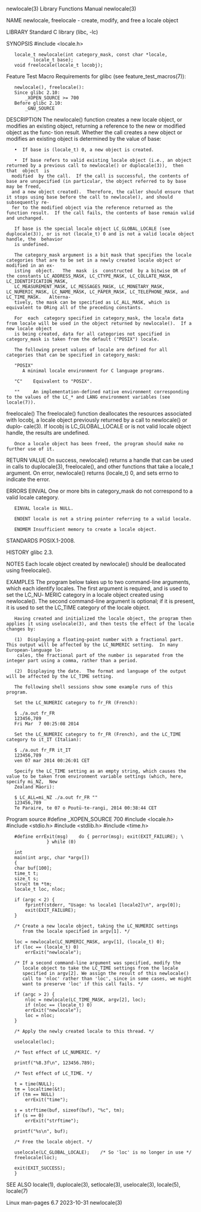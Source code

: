 newlocale(3)							   Library Functions Manual							  newlocale(3)

NAME
       newlocale, freelocale - create, modify, and free a locale object

LIBRARY
       Standard C library (libc, -lc)

SYNOPSIS
       #include <locale.h>

       locale_t newlocale(int category_mask, const char *locale,
			  locale_t base);
       void freelocale(locale_t locobj);

   Feature Test Macro Requirements for glibc (see feature_test_macros(7)):

       newlocale(), freelocale():
	   Since glibc 2.10:
	       _XOPEN_SOURCE >= 700
	   Before glibc 2.10:
	       _GNU_SOURCE

DESCRIPTION
       The  newlocale() function creates a new locale object, or modifies an existing object, returning a reference to the new or modified object as the func‐
       tion result.  Whether the call creates a new object or modifies an existing object is determined by the value of base:

       •  If base is (locale_t) 0, a new object is created.

       •  If base refers to valid existing locale object (i.e., an object returned by a previous call to newlocale() or duplocale(3)),	then  that  object  is
	  modified  by the call.  If the call is successful, the contents of base are unspecified (in particular, the object referred to by base may be freed,
	  and a new object created).  Therefore, the caller should ensure that it stops using base before the call to newlocale(), and should subsequently re‐
	  fer to the modified object via the reference returned as the function result.	 If the call fails, the contents of base remain valid and unchanged.

       If base is the special locale object LC_GLOBAL_LOCALE (see duplocale(3)), or is not (locale_t) 0 and is not a valid locale object handle, the  behavior
       is undefined.

       The category_mask argument is a bit mask that specifies the locale categories that are to be set in a newly created locale object or modified in an ex‐
       isting  object.	 The  mask  is	constructed  by a bitwise OR of the constants LC_ADDRESS_MASK, LC_CTYPE_MASK, LC_COLLATE_MASK, LC_IDENTIFICATION_MASK,
       LC_MEASUREMENT_MASK, LC_MESSAGES_MASK, LC_MONETARY_MASK, LC_NUMERIC_MASK, LC_NAME_MASK, LC_PAPER_MASK, LC_TELEPHONE_MASK, and  LC_TIME_MASK.   Alterna‐
       tively, the mask can be specified as LC_ALL_MASK, which is equivalent to ORing all of the preceding constants.

       For  each  category specified in category_mask, the locale data from locale will be used in the object returned by newlocale().	If a new locale object
       is being created, data for all categories not specified in category_mask is taken from the default ("POSIX") locale.

       The following preset values of locale are defined for all categories that can be specified in category_mask:

       "POSIX"
	      A minimal locale environment for C language programs.

       "C"    Equivalent to "POSIX".

       ""     An implementation-defined native environment corresponding to the values of the LC_* and LANG environment variables (see locale(7)).

   freelocale()
       The freelocale() function deallocates the resources associated with locobj, a locale object previously returned by a  call  to  newlocale()  or	duplo‐
       cale(3).	 If locobj is LC_GLOBAL_LOCALE or is not valid locale object handle, the results are undefined.

       Once a locale object has been freed, the program should make no further use of it.

RETURN VALUE
       On  success,  newlocale()  returns a handle that can be used in calls to duplocale(3), freelocale(), and other functions that take a locale_t argument.
       On error, newlocale() returns (locale_t) 0, and sets errno to indicate the error.

ERRORS
       EINVAL One or more bits in category_mask do not correspond to a valid locale category.

       EINVAL locale is NULL.

       ENOENT locale is not a string pointer referring to a valid locale.

       ENOMEM Insufficient memory to create a locale object.

STANDARDS
       POSIX.1-2008.

HISTORY
       glibc 2.3.

NOTES
       Each locale object created by newlocale() should be deallocated using freelocale().

EXAMPLES
       The program below takes up to two command-line arguments, which each identify locales.  The first argument is required, and is used to set  the	LC_NU‐
       MERIC  category	in  a  locale object created using newlocale().	 The second command-line argument is optional; if it is present, it is used to set the
       LC_TIME category of the locale object.

       Having created and initialized the locale object, the program then applies it using uselocale(3), and then tests the effect of the locale changes by:

       (1)  Displaying a floating-point number with a fractional part.	This output will be affected by the LC_NUMERIC setting.	 In many European-language lo‐
	    cales, the fractional part of the number is separated from the integer part using a comma, rather than a period.

       (2)  Displaying the date.  The format and language of the output will be affected by the LC_TIME setting.

       The following shell sessions show some example runs of this program.

       Set the LC_NUMERIC category to fr_FR (French):

	   $ ./a.out fr_FR
	   123456,789
	   Fri Mar  7 00:25:08 2014

       Set the LC_NUMERIC category to fr_FR (French), and the LC_TIME category to it_IT (Italian):

	   $ ./a.out fr_FR it_IT
	   123456,789
	   ven 07 mar 2014 00:26:01 CET

       Specify the LC_TIME setting as an empty string, which causes the value to be taken from environment variable settings (which, here, specify mi_NZ,  New
       Zealand Māori):

	   $ LC_ALL=mi_NZ ./a.out fr_FR ""
	   123456,789
	   Te Paraire, te 07 o Poutū-te-rangi, 2014 00:38:44 CET

   Program source
       #define _XOPEN_SOURCE 700
       #include <locale.h>
       #include <stdio.h>
       #include <stdlib.h>
       #include <time.h>

       #define errExit(msg)    do { perror(msg); exit(EXIT_FAILURE); \
			       } while (0)

       int
       main(int argc, char *argv[])
       {
	   char buf[100];
	   time_t t;
	   size_t s;
	   struct tm *tm;
	   locale_t loc, nloc;

	   if (argc < 2) {
	       fprintf(stderr, "Usage: %s locale1 [locale2]\n", argv[0]);
	       exit(EXIT_FAILURE);
	   }

	   /* Create a new locale object, taking the LC_NUMERIC settings
	      from the locale specified in argv[1]. */

	   loc = newlocale(LC_NUMERIC_MASK, argv[1], (locale_t) 0);
	   if (loc == (locale_t) 0)
	       errExit("newlocale");

	   /* If a second command-line argument was specified, modify the
	      locale object to take the LC_TIME settings from the locale
	      specified in argv[2]. We assign the result of this newlocale()
	      call to 'nloc' rather than 'loc', since in some cases, we might
	      want to preserve 'loc' if this call fails. */

	   if (argc > 2) {
	       nloc = newlocale(LC_TIME_MASK, argv[2], loc);
	       if (nloc == (locale_t) 0)
		   errExit("newlocale");
	       loc = nloc;
	   }

	   /* Apply the newly created locale to this thread. */

	   uselocale(loc);

	   /* Test effect of LC_NUMERIC. */

	   printf("%8.3f\n", 123456.789);

	   /* Test effect of LC_TIME. */

	   t = time(NULL);
	   tm = localtime(&t);
	   if (tm == NULL)
	       errExit("time");

	   s = strftime(buf, sizeof(buf), "%c", tm);
	   if (s == 0)
	       errExit("strftime");

	   printf("%s\n", buf);

	   /* Free the locale object. */

	   uselocale(LC_GLOBAL_LOCALE);	   /* So 'loc' is no longer in use */
	   freelocale(loc);

	   exit(EXIT_SUCCESS);
       }

SEE ALSO
       locale(1), duplocale(3), setlocale(3), uselocale(3), locale(5), locale(7)

Linux man-pages 6.7							  2023-10-31								  newlocale(3)
